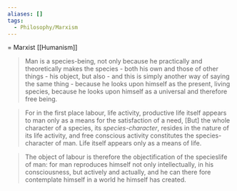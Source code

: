 ```yaml
---
aliases: []
tags:
  - Philosophy/Marxism
---
```


= Marxist [[Humanism]]

> Man is a species-being, not only because he practically and theoretically makes the species - both his own and those of other things - his object, but also - and this is simply another way of saying the same thing - because he looks upon himself as the present, living species, because he looks upon himself as a universal and therefore free being.

> For in the first place labour, life activity, productive life itself appears to man only as a means for the satisfaction of a need, [But] the whole character of a species, its _species-character_, resides in the nature of its life activity, and free conscious activity constitutes the species-character of man. Life itself appears only as a means of life.

> The object of labour is therefore the objectification of the specieslife of man: for man reproduces himself not only intellectually, in his consciousness, but actively and actually, and he can there­ fore contemplate himself in a world he himself has created.
